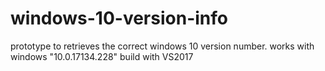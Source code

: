 # windows-10-version-info
prototype to retrieves the correct windows 10 version number.
works with windows "10.0.17134.228" build with VS2017



